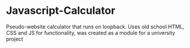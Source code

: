 # Javascript-Calculator
Pseudo-website calculator that runs on loopback.
Uses old school HTML, CSS and JS for functionality, was created as a module for a university project
